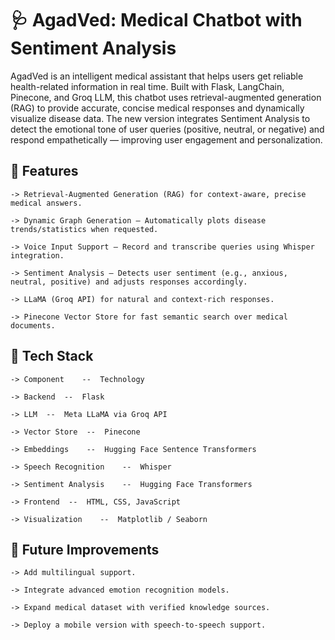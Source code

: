 # 🩺 AgadVed: Medical Chatbot with Sentiment Analysis

AgadVed is an intelligent medical assistant that helps users get reliable health-related information in real time. Built with Flask, LangChain, Pinecone, and Groq LLM, this chatbot uses retrieval-augmented generation (RAG) to provide accurate, concise medical responses and dynamically visualize disease data.
The new version integrates Sentiment Analysis to detect the emotional tone of user queries (positive, neutral, or negative) and respond empathetically — improving user engagement and personalization.

## 🚀 Features
    
    -> Retrieval-Augmented Generation (RAG) for context-aware, precise medical answers.
    
    -> Dynamic Graph Generation – Automatically plots disease trends/statistics when requested.
    
    -> Voice Input Support – Record and transcribe queries using Whisper integration.
    
    -> Sentiment Analysis – Detects user sentiment (e.g., anxious, neutral, positive) and adjusts responses accordingly.
    
    -> LLaMA (Groq API) for natural and context-rich responses.
    
    -> Pinecone Vector Store for fast semantic search over medical documents.

## 🧩 Tech Stack

    -> Component	--  Technology
    
    -> Backend	--  Flask
    
    -> LLM	--  Meta LLaMA via Groq API
    
    -> Vector Store  --	 Pinecone
    
    -> Embeddings	 --  Hugging Face Sentence Transformers
    
    -> Speech Recognition	 --  Whisper
    
    -> Sentiment Analysis	 --  Hugging Face Transformers

    -> Frontend	 --  HTML, CSS, JavaScript
    
    -> Visualization	--  Matplotlib / Seaborn
    
## 🧠 Future Improvements

    -> Add multilingual support.
    
    -> Integrate advanced emotion recognition models.
    
    -> Expand medical dataset with verified knowledge sources.
    
    -> Deploy a mobile version with speech-to-speech support.
